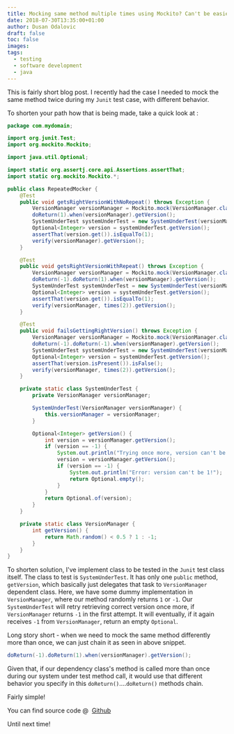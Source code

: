 ```yaml
---
title: Mocking same method multiple times using Mockito? Can't be easier than that!
date: 2018-07-30T13:35:00+01:00
author: Dusan Odalovic
draft: false
toc: false
images:
tags:
  - testing
  - software development
  - java
---
```


This is fairly short blog post. I recently had the case I needed to mock the same method twice during my `Junit` test case, with different behavior.

To shorten your path how that is being made, take a quick look at :

```java
package com.mydomain;

import org.junit.Test;
import org.mockito.Mockito;

import java.util.Optional;

import static org.assertj.core.api.Assertions.assertThat;
import static org.mockito.Mockito.*;

public class RepeatedMocker {
    @Test
    public void getsRightVersionWithNoRepeat() throws Exception {
        VersionManager versionManager = Mockito.mock(VersionManager.class);
        doReturn(1).when(versionManager).getVersion();
        SystemUnderTest systemUnderTest = new SystemUnderTest(versionManager);
        Optional<Integer> version = systemUnderTest.getVersion();
        assertThat(version.get()).isEqualTo(1);
        verify(versionManager).getVersion();
    }

    @Test
    public void getsRightVersionWithRepeat() throws Exception {
        VersionManager versionManager = Mockito.mock(VersionManager.class);
        doReturn(-1).doReturn(1).when(versionManager).getVersion();
        SystemUnderTest systemUnderTest = new SystemUnderTest(versionManager);
        Optional<Integer> version = systemUnderTest.getVersion();
        assertThat(version.get()).isEqualTo(1);
        verify(versionManager, times(2)).getVersion();
    }

    @Test
    public void failsGettingRightVersion() throws Exception {
        VersionManager versionManager = Mockito.mock(VersionManager.class);
        doReturn(-1).doReturn(-1).when(versionManager).getVersion();
        SystemUnderTest systemUnderTest = new SystemUnderTest(versionManager);
        Optional<Integer> version = systemUnderTest.getVersion();
        assertThat(version.isPresent()).isFalse();
        verify(versionManager, times(2)).getVersion();
    }

    private static class SystemUnderTest {
        private VersionManager versionManager;

        SystemUnderTest(VersionManager versionManager) {
            this.versionManager = versionManager;
        }

        Optional<Integer> getVersion() {
            int version = versionManager.getVersion();
            if (version == -1) {
                System.out.println("Trying once more, version can't be 1 ....");
                version = versionManager.getVersion();
                if (version == -1) {
                    System.out.println("Error: version can't be 1!");
                    return Optional.empty();
                }
            }
            return Optional.of(version);
        }
    }

    private static class VersionManager {
        int getVersion() {
            return Math.random() < 0.5 ? 1 : -1;
        }
    }
}
```

To shorten solution, I've implement class to be tested in the `Junit` test class itself. The class to test is `SystemUnderTest`. It has only one `public` method, `getVersion`, which basically just delegates 
that task to `VersionManager` dependent class. Here, we have some dummy implementation in `VersionManager`, where our method randomly returns `1` or `-1`. Our `SystemUnderTest` will retry retrieving correct 
version once more, if `VersionManager` returns `-1` in the first attempt. It will eventually, if it again receives `-1` from `VersionManager`, return an empty `Optional`.

Long story short - when we need to mock the same method differently more than once, we can just chain it as seen in above snippet.

```java
doReturn(-1).doReturn(1).when(versionManager).getVersion();
```

Given that, if our dependency class's method is called more than once during our system under test method call, it would use that different behavior you specify in this `doReturn()`....`doReturn()` methods chain.

Fairly simple!

You can find source code @  [Github](https://gist.github.com/dodalovic/3356c35925589bd2be843d71a931f51a)

Until next time!